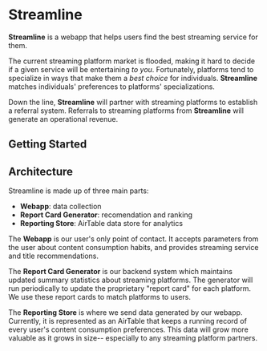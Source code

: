 # Streamline

**Streamline** is a webapp that helps users find the best streaming service for them. 

The current streaming platform market is flooded, making it hard to decide if a given service will be entertaining _to you_. Fortunately, platforms tend to specialize in ways that make them a _best choice_ for individuals. **Streamline** matches individuals' preferences to platforms' specializations.

Down the line, **Streamline** will partner with streaming platforms to establish a referral system. Referrals to streaming platforms from **Streamline** will generate an operational revenue.

## Getting Started



## Architecture

Streamline is made up of three main parts:
- **Webapp**: data collection
- **Report Card Generator**: recomendation and ranking
- **Reporting Store**: AirTable data store for analytics

The **Webapp** is our user's only point of contact. It accepts parameters from the user about content consumption habits, and provides streaming service and title recommendations.

The **Report Card Generator** is our backend system which maintains updated summary statistics about streaming platforms. The generator will run periodically to update the proprietary "report card" for each platform. We use these report cards to match platforms to users.

The **Reporting Store** is where we send data generated by our webapp. Currently, it is represented as an AirTable that keeps a running record of every user's content consumption preferences. This data will grow more valuable as it grows in size-- especially to any streaming platform partners.